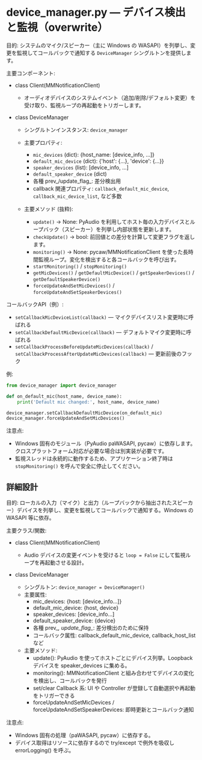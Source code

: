 # device_manager.py — デバイス検出と監視（overwrite）

目的: システムのマイク/スピーカー（主に Windows の WASAPI）を列挙し、変更を監視してコールバックで通知する `DeviceManager` シングルトンを提供します。

主要コンポーネント:
- class Client(MMNotificationClient)
  - オーディオデバイスのシステムイベント（追加/削除/デフォルト変更）を受け取り、監視ループの再起動をトリガーします。

- class DeviceManager
  - シングルトンインスタンス: `device_manager`
  - 主要プロパティ:
    - `mic_devices` (dict): {host_name: [device_info, ...]}
    - `default_mic_device` (dict): {'host': {...}, 'device': {...}}
    - `speaker_devices` (list): [device_info, ...]
    - `default_speaker_device` (dict)
    - 各種 prev_/update_flag_: 差分検出用
    - callback 関連プロパティ: `callback_default_mic_device`, `callback_mic_device_list`, など多数

  - 主要メソッド (抜粋):
    - `update()` -> None: PyAudio を利用してホスト毎の入力デバイスとループバック（スピーカー）を列挙し内部状態を更新します。
    - `checkUpdate()` -> bool: 前回値との差分を計算して変更フラグを返します。
    - `monitoring()` -> None: pycaw/MMNotificationClient を使った長時間監視ループ。変化を検出すると各コールバックを呼び出す。
    - `startMonitoring()` / `stopMonitoring()`
    - `getMicDevices()` / `getDefaultMicDevice()` / `getSpeakerDevices()` / `getDefaultSpeakerDevice()`
    - `forceUpdateAndSetMicDevices()` / `forceUpdateAndSetSpeakerDevices()`

コールバックAPI（例）:
- `setCallbackMicDeviceList(callback)` — マイクデバイスリスト変更時に呼ばれる
- `setCallbackDefaultMicDevice(callback)` — デフォルトマイク変更時に呼ばれる
- `setCallbackProcessBeforeUpdateMicDevices(callback)` / `setCallbackProcessAfterUpdateMicDevices(callback)` — 更新前後のフック

例:

```python
from device_manager import device_manager

def on_default_mic(host_name, device_name):
    print('Default mic changed:', host_name, device_name)

device_manager.setCallbackDefaultMicDevice(on_default_mic)
device_manager.forceUpdateAndSetMicDevices()
```

注意点:
- Windows 固有のモジュール（PyAudio paWASAPI, pycaw）に依存します。クロスプラットフォーム対応が必要な場合は別実装が必要です。
- 監視スレッドは永続的に動作するため、アプリケーション終了時は `stopMonitoring()` を呼んで安全に停止してください。

## 詳細設計

目的: ローカルの入力（マイク）と出力（ループバックから抽出されたスピーカー）デバイスを列挙し、変更を監視してコールバックで通知する。Windows の WASAPI 等に依存。

主要クラス/関数:
- class Client(MMNotificationClient)
  - Audio デバイスの変更イベントを受けると `loop = False` にして監視ループを再起動させる設計。

- class DeviceManager
  - シングルトン: `device_manager = DeviceManager()`
  - 主要属性:
    - mic_devices: {host: [device_info...]}
    - default_mic_device: {host, device}
    - speaker_devices: [device_info...]
    - default_speaker_device: {device}
    - 各種 prev_*, update_flag_*: 差分検出のために保持
    - コールバック属性: callback_default_mic_device, callback_host_list など
  - 主要メソッド:
    - update(): PyAudio を使ってホストごとにデバイス列挙。Loopback デバイスを speaker_devices に集める。
    - monitoring(): MMNotificationClient と組み合わせてデバイスの変化を検出し、コールバックを発行
    - set/clear Callback 系: UI や Controller が登録して自動選択や再起動をトリガーできる
    - forceUpdateAndSetMicDevices / forceUpdateAndSetSpeakerDevices: 即時更新とコールバック通知

注意点:
- Windows 固有の処理（paWASAPI, pycaw）に依存する。
- デバイス取得はリソースに依存するので try/except で例外を吸収し errorLogging() を呼ぶ。

